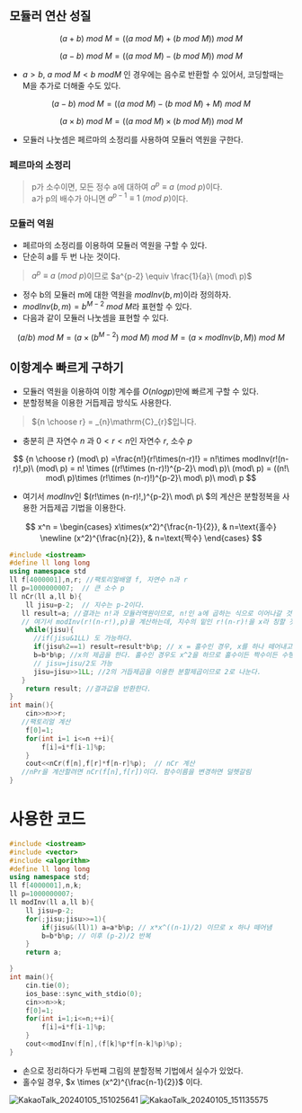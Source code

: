 ## 모듈러 연산 성질

$$
   (a+b)\ mod\ M =((a\ mod\ M)+(b\ mod\ M))\ mod\ M
$$

$$
   (a-b)\ mod\ M =((a\ mod\ M)-(b\ mod\ M))\ mod\ M
$$

- $a>b$, $a \ mod \ M<b\ mod M$ 인 경우에는 음수로 반환할 수 있어서, 코딩할때는 M을 추가로 더해줄 수도 있다.

$$
   (a-b)\ mod\ M =((a\ mod\ M)-(b\ mod\ M)+M)\ mod\ M
$$

$$
   (a\times b)\ mod\ M =((a\ mod\ M)\times(b\ mod\ M))\ mod\ M
$$

- 모듈러 나눗셈은 페르마의 소정리를 사용하여 모듈러 역원을 구한다.

### 페르마의 소정리

> p가 소수이면, 모든 정수 a에 대하여 $a^p \equiv a\ (mod\ p)$이다.<br>
> a가 p의 배수가 아니면 $a^{p-1} \equiv 1\ (mod\ p)$이다.

### 모듈러 역원

- 페르마의 소정리를 이용하여 모듈러 역원을 구할 수 있다.
- 단순히 a를 두 번 나눈 것이다.

> $a^p \equiv a\ (mod\ p)$이므로 $a^{p-2} \equiv \frac{1}{a}\ (mod\ p)$

- 정수 b의 모듈러 m에 대한 역원을 $modInv(b,m)$이라 정의하자.
- $modInv(b,m) = b^{M-2}\ mod\ M$라 표현할 수 있다.
- 다음과 같이 모듈러 나눗셈을 표현할 수 있다.

$$
   (a/b)\ mod\ M=(a\times (b^{M-2})\ mod\ M)\ mod\ M=(a\times modInv(b,M))\ mod\ M
$$

## 이항계수 빠르게 구하기

- 모듈러 역원을 이용하여 이항 계수를 $O(nlogp)$만에 빠르게 구할 수 있다.
- 분할정복을 이용한 거듭제곱 방식도 사용한다.

> ${n \choose r} = _{n}\mathrm{C}_{r}$입니다.

- 충분히 큰 자연수 $n$ 과 $0<r<n$인 자연수 $r$, 소수 $p$

$$
   {n \choose r} (mod\ p) =\frac{n!}{r!\times(n-r)!} = n!\times modInv(r!(n-r)!,p)\ (mod\ p) = n! \times ((r!\times (n-r)!)^{p-2}\ mod\ p)\ (mod\ p) = ((n!\ mod\ p)\times (r!\times (n-r)!)^{p-2}\ mod\ p)\ mod\ p
$$

- 여기서 $modInv$인 $(r!\times (n-r)!\,)^{p-2}\ mod\ p\ $의 계산은 분할정복을 사용한 거듭제곱 기법을 이용한다.

$$
   x^n =
   \begin{cases}
      x\times(x^2)^{\frac{n-1}{2}}, & n=\text{홀수} \newline
      (x^2)^{\frac{n}{2}}, & n=\text{짝수}
   \end{cases}
$$

```cpp
#include <iostream>
#define ll long long
using namespace std 
ll f[4000001],n,r; //팩토리얼배열 f, 자연수 n과 r
ll p=1000000007;  // 큰 소수 p
ll nCr(ll a,ll b){
	ll jisu=p-2;  // 지수는 p-2이다. 
   ll result=a; //결과는 n!과 모듈러역원이므로, n!인 a에 곱하는 식으로 이어나갈 것이다.
   // 여기서 modInv(r!(n-r!),p)을 계산하는데, 지수의 밑인 r!(n-r)!을 x라 칭할 것이다.
	while(jisu){
      //if(jisu&1LL) 도 가능하다.
      if(jisu%2==1) result=result*b%p; // x = 홀수인 경우, x를 하나 떼어내고, n!에 곱한다.
      b=b*b%p; //x의 제곱을 한다. 홀수인 경우도 x^2을 하므로 홀수이든 짝수이든 수행한다.
      // jisu=jisu/2도 가능
      jisu=jisu>>1LL; //2의 거듭제곱을 이용한 분할제곱이므로 2로 나눈다.
   }
	return result; //결과값을 반환한다.
}
int main(){
	cin>>n>>r; 
   //팩토리얼 계산
	f[0]=1;
	for(int i=1 i<=n ++i){
		f[i]=i*f[i-1]%p; 
	}
	cout<<nCr(f[n],f[r]*f[n-r]%p);  // nCr 계산
   //nPr을 계산할려면 nCr(f[n],f[r])이다. 함수이름을 변경하면 덜헷갈림
}
```
# 사용한 코드
```cpp
#include <iostream>
#include <vector>
#include <algorithm>
#define ll long long
using namespace std;
ll f[4000001],n,k;
ll p=1000000007;
ll modInv(ll a,ll b){
	ll jisu=p-2;
	for(;jisu;jisu>>=1){
		if(jisu&(ll)1) a=a*b%p; // x*x^((n-1)/2) 이므로 x 하나 떼어냄
		b=b*b%p; // 이후 (p-2)/2 반복
	}
	return a;

}
int main(){
	cin.tie(0);
	ios_base::sync_with_stdio(0);
	cin>>n>>k;
	f[0]=1;
	for(int i=1;i<=n;++i){
		f[i]=i*f[i-1]%p;
	}
	cout<<modInv(f[n],(f[k]%p*f[n-k]%p)%p);
}
```
- 손으로 정리하다가 두번째 그림의 분할정복 기법에서 실수가 있었다.
- 홀수일 경우, $x \times (x^2)^{\frac{n-1}{2}}$ 이다.

![KakaoTalk_20240105_151025641](https://github.com/ash9river/algorithm/assets/121378532/4be22a88-cb96-49d0-819d-3d9794b80727)
![KakaoTalk_20240105_151135575](https://github.com/ash9river/algorithm/assets/121378532/6eaee84a-17b6-445a-8c82-6cd177a94abc)
